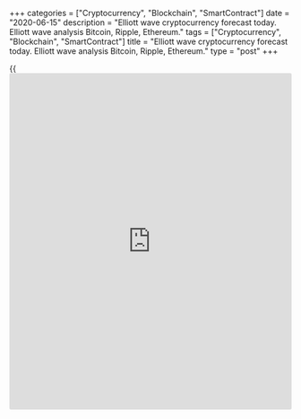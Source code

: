 +++
categories = ["Cryptocurrency", "Blockchain", "SmartContract"]
date = "2020-06-15"
description = "Elliott wave cryptocurrency forecast today. Elliott wave analysis Bitcoin, Ripple, Ethereum."
tags = ["Cryptocurrency", "Blockchain", "SmartContract"]
title = "Elliott wave cryptocurrency forecast today. Elliott wave analysis Bitcoin, Ripple, Ethereum."
type = "post"
+++

{{<iframe id="large-banner" src="https://www.bounty.group/#slide=26.0" width="100%" height="600" scrolling="no" style="border: 0px solid rgb(216, 221, 230); border-radius: 3px;">}}

June 15, 2020

June 15, 2020

Elliott wave [daily](https://www.fintecher.org/2020/03/03/forex-trading-daily-strategy/) forecast for Bitcoin, Ripple and EthereumRoman Onegin

## Elliott wave forecast for BTCUSD, ETHUSD, XRPUSD for today

###  **Elliott wave[BTCUSD][1] analysis**

 **![LiteForex: Elliott wave cryptocurrency forecast today. Elliott wave
analysis Bitcoin, Ripple, Ethereum.][2]**

The BTCUSD market is developing the impulse wave A, with the corrective
wave [4] unfolding within. This correction, according to the structure
unfolding, is a skewed triangle, as its lines are directed upsides, that
is in the direction of the major trend. This skewed triangle may
complete at a level of 9000, which is at the support level. Next, the
price should start rising in the final impulse [5].

* * *

###  **Elliott wave[XRPUSD][3] analysis**

 **![LiteForex: Elliott wave cryptocurrency forecast today. Elliott wave
analysis Bitcoin, Ripple, Ethereum.][4]**

It is clear form the two-hour XRPUSD timeframe that, after the upward
impulse wave (A) completed, the market has resumed moving down in the
corrective wave (B). This correction is likely to be a double zigzag
W-X-Y. Wave E is a bear zigzag, linking wave X is a bullish double
zigzag, wave Y is a down zigzag that is about to finish soon. There is
likely to be developing the impulse (5) of [C]. The price should be
moving down in this impulse to a level of 0.173. After that, the price
should be rising in the new uptrend.

* * *

###  **Elliott wave[ETHUSD][5] analysis**

 **![LiteForex: Elliott wave cryptocurrency forecast today. Elliott wave
analysis Bitcoin, Ripple, Ethereum.][6]**

At the most recent section of the ETHUSD chart, there is forming the
final upward five-wave impulse [5], which is an element of the long-term
impulse wave A. There is now developing the long-term bear correction
(4) as a simple zigzag a-b-c. This correction should complete soon at a
level of around 220.00. Next, the price should be rising in wave (5)
towards level 263.00.

* * *

P.S. Did you like my article? Share it in social networks: it will be
the best “thank you" :)

Ask me questions and comment below. I’ll be glad to answer your
questions and give necessary explanations.

 **Useful links:**

  * I recommend trying to trade with a reliable broker [here][7]. The system allows you to trade by yourself or copy successful traders from all across the globe.
  * Use my promo-code BLOG for getting deposit bonus 50% on LiteForex platform. Just enter this code in the appropriate field while [depositing][8] your trading account.
  * Telegram channel with high-quality analytics, Forex reviews, training articles, and other useful things for traders <t.me/liteforex>

![Elliott wave [daily](https://www.fintecher.org/2020/03/03/forex-trading-daily-strategy/) forecast for Bitcoin, Ripple and Ethereum][9]

The content of this article reflects the author’s opinion and does not
necessarily reflect the official position of LiteForex. The material
published on this page is provided for informational purposes only and
should not be considered as the provision of investment advice for the
purposes of Directive 2004/39/EC.

Rate this article:

{{value}}

( {{count}} {{title}} )

   1. my.liteforex.com/trading/chart?symbol=BTCUSD
   2. cdn.liteforex.com/cache/uploads/blog_post/wave-analysis-crypto/15-06-2020/BTCUSDH2.png?w=30&s=487d971aba789a708d70bd1804adf557
   3. my.liteforex.com/trading/chart?symbol=XRPUSD
   4. cdn.liteforex.com/cache/uploads/blog_post/wave-analysis-crypto/15-06-2020/XRPUSDH2.png?w=30&s=24a7907fd7057c4a98475587542b3e08
   5. my.liteforex.com/trading/chart?symbol=ETHUSD
   6. cdn.liteforex.com/cache/uploads/blog_post/wave-analysis-crypto/15-06-2020/ETHUSDH2.png?w=30&s=038b2e6b4dab0a1a8d8f44e690ceb55e
   7. my.liteforex.com/?category=analysts-opinions&slug=elliott-wave-[daily](https://www.fintecher.org/2020/03/03/forex-trading-daily-strategy/)-forecast-for-[bitcoin](https://www.letsplayfx.com/blog/forex-for-bitcoin/)-ripple-and-[Ethereum](https://www.playgroundfx.com/blog/the-creator-of-ethereum/)-2020-06-15&openPopup=%2Fregistration%2Fpopup&utm_source=blog&utm_medium=article&utm_campaign=bonus
   8. my.liteforex.com/deposit/?category=analysts-opinions&slug=elliott-wave-[daily](https://www.fintecher.org/2020/03/03/forex-trading-daily-strategy/)-forecast-for-[bitcoin](https://www.letsplayfx.com/blog/forex-for-bitcoin/)-ripple-and-[Ethereum](https://www.playgroundfx.com/blog/the-creator-of-ethereum/)-2020-06-15&promo_code=BLOG&utm_source=blog&utm_medium=article&utm_campaign=bonus
   9. cdn.liteforex.com/cache/uploads/blog_post/wave-analysis-crypto/15-06-2020/[BTC](https://www.playgroundfx.com/blog/who-is-the-creator-of-bitcoin/)-eth-xrp-15-06-2020-wave-analysis.png?q=75&w=1000&s=9f764777b179466be60564e0f9c99df0
